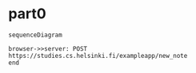 # part0

```mermaid
sequenceDiagram

browser->>server: POST https://studies.cs.helsinki.fi/exampleapp/new_note
end      
```
